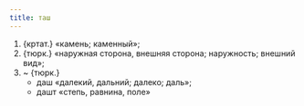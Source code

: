 ```yaml
---
title: таш
---
```


1. {кртат.} «камень; каменный»;
2. {тюрк.} «наружная сторона, внешняя сторона; наружность; внешний вид»;
3. ~ {тюрк.}
    * даш «далекий, дальний; далеко; даль»;
    * дашт «степь, равнина, поле»
